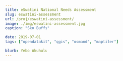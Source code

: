 ```yaml
---
title: eSwatini National Needs Assessment
slug: eswatini-assessment
url: /proj/eswatini-assessment/
image: ./img/eswatini-assessment.jpg
caption: "Sko Buffs"

date: 2019-07-01
tags: ["opendatakit", "qgis", "osmand", "maptiler"]

blurb: Yebo Akuhulu
---
```

